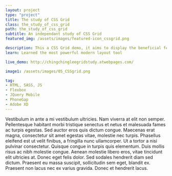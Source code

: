 ```yaml
---
layout: project
type: "project"
title: The study of CSS Grid
class: the_study_of_css_grid
path: the_study_of_css_grid
subtitle: An independant study of CSS Grid
featured_img: /assets/images/featured-icon_cssgrid.png

description: This a CSS Grid demo, it aims to display the beneficial features of CSS Grid.  CSS Grid is the new trend of css layout method to create a more responsive layout with less codes. A better way to create a responsive layout! 
learn: Learned the most powerful modern layout tool

live_demo: http://chingchingleegridstudy.atwebpages.com/

image1: /assets/images/05_CSSgrid.png

tag: 
- HTML, SASS, JS
- Flexbox
- JQuery Mobile
- PhoneGap
- Adobe XD
---
```

Vestibulum in ante a mi vestibulum ultricies. Nam viverra at elit non semper. Pellentesque habitant morbi tristique senectus et netus et malesuada fames ac turpis egestas. Sed auctor eros quis dictum congue. Maecenas erat magna, consectetur sit amet egestas vitae, molestie nec turpis. Phasellus eleifend est ut velit finibus, a fringilla nunc ullamcorper. Ut a tortor a nisi pulvinar consectetur. Quisque congue in turpis quis elementum. Duis mollis risus ac nibh molestie congue. Aenean molestie libero eros, vitae tincidunt elit ultricies at. Donec eget felis dolor. Sed sodales hendrerit diam sed dictum. Praesent eu massa suscipit, sollicitudin sem eget, blandit ex. Praesent non lacus nec ex varius gravida. Donec et hendrerit lacus. 